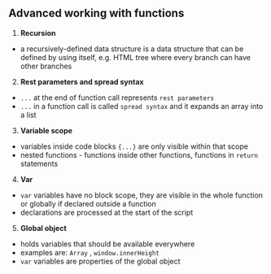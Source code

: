 ## Advanced working with functions
1. **Recursion**
- a recursively-defined data structure is a data structure that can be defined by using itself, e.g. HTML tree where every branch can have other branches
2. **Rest parameters and spread syntax**
- `...` at the end of function call represents `rest parameters`
- `...` in a function call is called `spread syntax` and it expands an array into a list
3. **Variable scope**
- variables inside code blocks `{...}` are only visible within that scope
- nested functions - functions inside other functions, functions in `return` statements
4. **Var**
- `var` variables have no block scope, they are visible in the whole function or globally if declared outside a function
- declarations are processed at the start of the script
5. **Global object**
- holds variables that should be available everywhere
- examples are: `Array` , `window.innerHeight`
- `var` variables are properties of the global object
